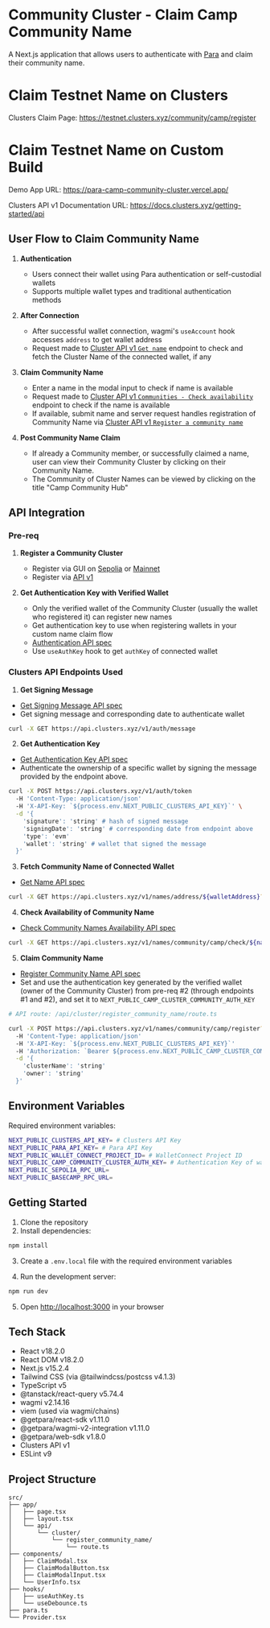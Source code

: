 # Community Cluster - Claim Camp Community Name

A Next.js application that allows users to authenticate with [Para](https://www.getpara.com/) and claim their community name.

# Claim Testnet Name on Clusters

Clusters Claim Page: https://testnet.clusters.xyz/community/camp/register

# Claim Testnet Name on Custom Build

Demo App URL: https://para-camp-community-cluster.vercel.app/

Clusters API v1 Documentation URL: https://docs.clusters.xyz/getting-started/api

## User Flow to Claim Community Name

1. **Authentication**
   - Users connect their wallet using Para authentication or self-custodial wallets
   - Supports multiple wallet types and traditional authentication methods

2. **After Connection**
   - After successful wallet connection, wagmi's `useAccount` hook accesses `address` to get wallet address
   - Request made to [Cluster API v1 `Get name`](https://docs.clusters.xyz/getting-started/api/v1/address-cluster-name#get-name) endpoint to check and fetch the Cluster Name of the connected wallet, if any

3. **Claim Community Name**
   - Enter a name in the modal input to check if name is available
   - Request made to [Cluster API v1 `Communities - Check availability`](https://docs.clusters.xyz/getting-started/api/v1/registration/communities#check-availability) endpoint to check if the name is available
   - If available, submit name and server request handles registration of Community Name via [Cluster API v1 `Register a community name`](https://docs.clusters.xyz/getting-started/api/v1/registration/communities#register-a-community-name)

4. **Post Community Name Claim**
   - If already a Community member, or successfully claimed a name, user can view their Community Cluster by clicking on their Community Name.
   - The Community of Cluster Names can be viewed by clicking on the title "Camp Community Hub"

## API Integration

### Pre-req

1. **Register a Community Cluster**
    - Register via GUI on [Sepolia](https://testnet.clusters.xyz/register) or [Mainnet](https://clusters.xyz/register)
    - Register via [API v1](https://docs.clusters.xyz/getting-started/api/v1/registration)

2. **Get Authentication Key with Verified Wallet**
    - Only the verified wallet of the Community Cluster (usually the wallet who registered it) can register new names
    - Get authentication key to use when registering wallets in your custom name claim flow
    - [Authentication API spec](https://docs.clusters.xyz/getting-started/api/v1/authentication)
    - Use `useAuthKey` hook to get `authKey` of connected wallet

### Clusters API Endpoints Used

1. **Get Signing Message**
- [Get Signing Message API spec](https://docs.clusters.xyz/getting-started/api/v1/authentication)
- Get signing message and corresponding date to authenticate wallet
```bash
curl -X GET https://api.clusters.xyz/v1/auth/message
```

2. **Get Authentication Key**
- [Get Authentication Key API spec](https://docs.clusters.xyz/getting-started/api/v1/authentication)
- Authenticate the ownership of a specific wallet by signing the message provided by the endpoint above.
```bash
curl -X POST https://api.clusters.xyz/v1/auth/token
  -H 'Content-Type: application/json' 
  -H 'X-API-Key: `${process.env.NEXT_PUBLIC_CLUSTERS_API_KEY}`' \
  -d '{
    'signature': 'string' # hash of signed message
    'signingDate': 'string' # corresponding date from endpoint above
    'type': 'evm'
    'wallet': 'string' # wallet that signed the message
  }'
```

3. **Fetch Community Name of Connected Wallet**
- [Get Name API spec](https://docs.clusters.xyz/getting-started/api/v1/address-cluster-name#get-name)
```bash
curl -X GET https://api.clusters.xyz/v1/names/address/${walletAddress}?testnet=true
```

4. **Check Availability of Community Name**
- [Check Community Names Availability API spec](https://docs.clusters.xyz/getting-started/api/v1/registration/communities#check-availability)
```bash
curl -X GET https://api.clusters.xyz/v1/names/community/camp/check/${nameToClaim}?testnet=true
```

5. **Claim Community Name**
- [Register Community Name API spec](https://docs.clusters.xyz/getting-started/api/v1/registration/communities#register-a-community-name)
- Set and use the authentication key generated by the verified wallet (owner of the Community Cluster) from pre-req #2 (through endpoints #1 and #2), and set it to `NEXT_PUBLIC_CAMP_CLUSTER_COMMUNITY_AUTH_KEY`

```bash
# API route: /api/cluster/register_community_name/route.ts

curl -X POST https://api.clusters.xyz/v1/names/community/camp/register?testnet=true
  -H 'Content-Type: application/json' 
  -H 'X-API-Key: `${process.env.NEXT_PUBLIC_CLUSTERS_API_KEY}`'
  -H 'Authorization: `Bearer ${process.env.NEXT_PUBLIC_CAMP_CLUSTER_COMMUNITY_AUTH_KEY}`' \
  -d '{
    'clusterName': 'string'
    'owner': 'string'
  }'
```

## Environment Variables

Required environment variables:
```bash
NEXT_PUBLIC_CLUSTERS_API_KEY= # Clusters API Key
NEXT_PUBLIC_PARA_API_KEY= # Para API Key
NEXT_PUBLIC_WALLET_CONNECT_PROJECT_ID= # WalletConnect Project ID
NEXT_PUBLIC_CAMP_COMMUNITY_CLUSTER_AUTH_KEY= # Authentication Key of wallet that owns the community cluster
NEXT_PUBLIC_SEPOLIA_RPC_URL=
NEXT_PUBLIC_BASECAMP_RPC_URL=
```

## Getting Started

1. Clone the repository
2. Install dependencies:
```bash
npm install
```

3. Create a `.env.local` file with the required environment variables

4. Run the development server:
```bash
npm run dev
```

5. Open [http://localhost:3000](http://localhost:3000) in your browser

## Tech Stack

- React v18.2.0
- React DOM v18.2.0
- Next.js v15.2.4
- Tailwind CSS (via @tailwindcss/postcss v4.1.3)
- TypeScript v5
- @tanstack/react-query v5.74.4
- wagmi v2.14.16
- viem (used via wagmi/chains)
- @getpara/react-sdk v1.11.0
- @getpara/wagmi-v2-integration v1.11.0
- @getpara/web-sdk v1.8.0
- Clusters API v1
- ESLint v9

## Project Structure

```text
src/
├── app/
│   ├── page.tsx
│   ├── layout.tsx
│   └── api/
│       └── cluster/
│           └── register_community_name/
│               └── route.ts
├── components/
│   ├── ClaimModal.tsx
│   ├── ClaimModalButton.tsx
│   ├── ClaimModalInput.tsx
│   └── UserInfo.tsx
├── hooks/
│   ├── useAuthKey.ts
│   └── useDebounce.ts
├── para.ts
└── Provider.tsx
```
